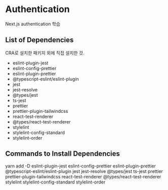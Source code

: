 # Authentication

Next.js authentication 학습

## List of Dependencies

CRA로 설치한 패키지 외에 직접 설치한 것.

- eslint-plugin-jest
- eslint-config-prettier
- eslint-plugin-prettier
- @typescript-eslint/eslint-plugin
- jest
- jest-resolve
- @types/jest
- ts-jest
- prettier
- prettier-plugin-tailwindcss
- react-test-renderer
- @types/react-test-renderer
- stylelint
- stylelint-config-standard
- stylelint-order

## Commands to Install Dependencies

yarn add -D eslint-plugin-jest eslint-config-prettier eslint-plugin-prettier @typescript-eslint/eslint-plugin jest jest-resolve @types/jest ts-jest prettier prettier-plugin-tailwindcss react-test-renderer @types/react-test-renderer stylelint stylelint-config-standard stylelint-order
